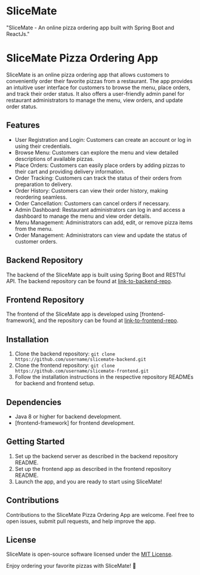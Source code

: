 # SliceMate
"SliceMate - An online pizza ordering app built with Spring Boot and ReactJs."
# SliceMate Pizza Ordering App

SliceMate is an online pizza ordering app that allows customers to conveniently order their favorite pizzas from a restaurant. The app provides an intuitive user interface for customers to browse the menu, place orders, and track their order status. It also offers a user-friendly admin panel for restaurant administrators to manage the menu, view orders, and update order status.

## Features

- User Registration and Login: Customers can create an account or log in using their credentials.
- Browse Menu: Customers can explore the menu and view detailed descriptions of available pizzas.
- Place Orders: Customers can easily place orders by adding pizzas to their cart and providing delivery information.
- Order Tracking: Customers can track the status of their orders from preparation to delivery.
- Order History: Customers can view their order history, making reordering seamless.
- Order Cancellation: Customers can cancel orders if necessary.
- Admin Dashboard: Restaurant administrators can log in and access a dashboard to manage the menu and view order details.
- Menu Management: Administrators can add, edit, or remove pizza items from the menu.
- Order Management: Administrators can view and update the status of customer orders.

## Backend Repository

The backend of the SliceMate app is built using Spring Boot and RESTful API. The backend repository can be found at [link-to-backend-repo](https://github.com/username/slicemate-backend).

## Frontend Repository

The frontend of the SliceMate app is developed using [frontend-framework], and the repository can be found at [link-to-frontend-repo](https://github.com/username/slicemate-frontend).

## Installation

1. Clone the backend repository: `git clone https://github.com/username/slicemate-backend.git`
2. Clone the frontend repository: `git clone https://github.com/username/slicemate-frontend.git`
3. Follow the installation instructions in the respective repository READMEs for backend and frontend setup.

## Dependencies

- Java 8 or higher for backend development.
- [frontend-framework] for frontend development.

## Getting Started

1. Set up the backend server as described in the backend repository README.
2. Set up the frontend app as described in the frontend repository README.
3. Launch the app, and you are ready to start using SliceMate!

## Contributions

Contributions to the SliceMate Pizza Ordering App are welcome. Feel free to open issues, submit pull requests, and help improve the app.

## License

SliceMate is open-source software licensed under the [MIT License](https://opensource.org/licenses/MIT).

Enjoy ordering your favorite pizzas with SliceMate! 🍕
